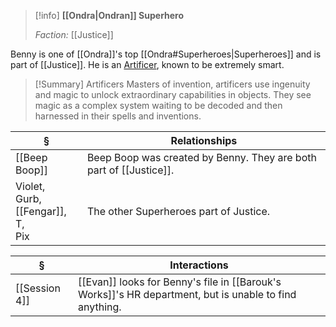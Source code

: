 >[!info] 
>**[[Ondra|Ondran]] Superhero**
>
>*Faction:* [[Justice]]
>

Benny is one of [[Ondra]]'s top [[Ondra#Superheroes|Superheroes]] and is part of [[Justice]]. He is an [Artificer](http://dnd5e.wikidot.com/artificer), known to be extremely smart.

>[!Summary] Artificers
>Masters of invention, artificers use ingenuity and magic to unlock extraordinary capabilities in objects. They see magic as a complex system waiting to be decoded and then harnessed in their spells and inventions.
>

| § | Relationships |
| ---- | ---- |
| [[Beep Boop]] | Beep Boop was created by Benny. They are both part of [[Justice]]. |
| Violet, <br>Gurb, <br>[[Fengar]], <br>T, <br>Pix  | The other Superheroes part of Justice. |

| § | Interactions |
| ---- | ---- |
| [[Session 4]] | [[Evan]] looks for Benny's file in [[Barouk's Works]]'s HR department, but is unable to find anything. |

